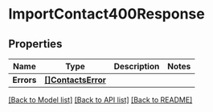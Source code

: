 # ImportContact400Response

## Properties

Name | Type | Description | Notes
------------ | ------------- | ------------- | -------------
**Errors** | [**[]ContactsError**](ContactsError.md) |  |

[[Back to Model list]](../README.md#documentation-for-models) [[Back to API list]](../README.md#documentation-for-api-endpoints) [[Back to README]](../README.md)


